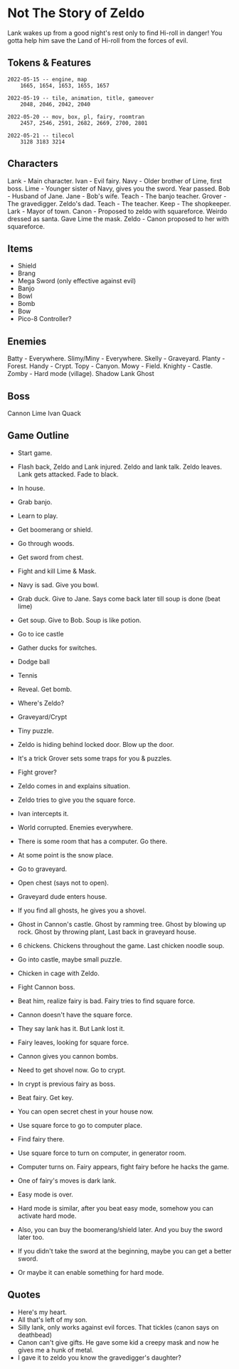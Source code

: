 # Not The Story of Zeldo
Lank wakes up from a good night's rest only to find Hi-roll in danger! You gotta
help him save the Land of Hi-roll from the forces of evil.

## Tokens & Features
```
2022-05-15 -- engine, map
    1665, 1654, 1653, 1655, 1657

2022-05-19 -- tile, animation, title, gameover
    2048, 2046, 2042, 2040

2022-05-20 -- mov, box, pl, fairy, roomtran
    2457, 2546, 2591, 2682, 2669, 2700, 2801

2022-05-21 -- tilecol
    3128 3183 3214
```

## Characters
Lank   - Main character.
Ivan   - Evil fairy.
Navy   - Older brother of Lime, first boss.
Lime   - Younger sister of Navy, gives you the sword. Year passed.
Bob    - Husband of Jane.
Jane   - Bob's wife.
Teach  - The banjo teacher.
Grover - The gravedigger. Zeldo's dad.
Teach  - The teacher.
Keep   - The shopkeeper.
Lark   - Mayor of town.
Canon  - Proposed to zeldo with squareforce. Weirdo dressed as santa. Gave Lime the mask.
Zeldo  - Canon proposed to her with squareforce.

## Items
- Shield
- Brang
- Mega Sword (only effective against evil)
- Banjo
- Bowl
- Bomb
- Bow
- Pico-8 Controller?

## Enemies
Batty      - Everywhere.
Slimy/Miny - Everywhere.
Skelly     - Graveyard.
Planty     - Forest.
Handy      - Crypt.
Topy       - Canyon.
Mowy       - Field.
Knighty    - Castle.
Zomby      - Hard mode (village).
Shadow Lank
Ghost

## Boss
Cannon
Lime
Ivan
Quack

## Game Outline
- Start game.
- Flash back, Zeldo and Lank injured. Zeldo and lank talk. Zeldo leaves. Lank gets attacked. Fade to black.
- In house.
- Grab banjo.
- Learn to play.
- Get boomerang or shield.
- Go through woods.
- Get sword from chest.
- Fight and kill Lime & Mask.
- Navy is sad. Give you bowl.
- Grab duck. Give to Jane. Says come back later till soup is done (beat lime)
- Get soup. Give to Bob. Soup is like potion.
- Go to ice castle
- Gather ducks for switches.
- Dodge ball
- Tennis
- Reveal. Get bomb.
- Where's Zeldo?
- Graveyard/Crypt
- Tiny puzzle.
- Zeldo is hiding behind locked door. Blow up the door.
- It's a trick Grover sets some traps for you & puzzles.
- Fight grover?
- Zeldo comes in and explains situation.
- Zeldo tries to give you the square force.
- Ivan intercepts it.
- World corrupted. Enemies everywhere.
- There is some room that has a computer. Go there.

- At some point is the snow place.

- Go to graveyard.
- Open chest (says not to open).
- Graveyard dude enters house.
- If you find all ghosts, he gives you a shovel.
- Ghost in Cannon's castle. Ghost by ramming tree. Ghost by blowing up rock.
  Ghost by throwing plant, Last back in graveyard house.
- 6 chickens. Chickens throughout the game. Last chicken noodle soup.
- Go into castle, maybe small puzzle.
- Chicken in cage with Zeldo.
- Fight Cannon boss.
- Beat him, realize fairy is bad. Fairy tries to find square force.
- Cannon doesn't have the square force.
- They say lank has it. But Lank lost it.
- Fairy leaves, looking for square force.
- Cannon gives you cannon bombs.
- Need to get shovel now. Go to crypt.
- In crypt is previous fairy as boss.
- Beat fairy. Get key.
- You can open secret chest in your house now.
- Use square force to go to computer place.
- Find fairy there.
- Use square force to turn on computer, in generator room.
- Computer turns on. Fairy appears, fight fairy before he hacks the game.
- One of fairy's moves is dark lank.
- Easy mode is over.
- Hard mode is similar, after you beat easy mode, somehow you can activate hard mode.
- Also, you can buy the boomerang/shield later. And you buy the sword later too.
- If you didn't take the sword at the beginning, maybe you can get a better sword.
- Or maybe it can enable something for hard mode.

## Quotes
- Here's my heart.
- All that's left of my son.
- Silly lank, only works against evil forces. That tickles (canon says on deathbead)
- Canon can't give gifts. He gave some kid a creepy mask and now he gives me a hunk of metal.
- I gave it to zeldo you know the gravedigger's daughter?
